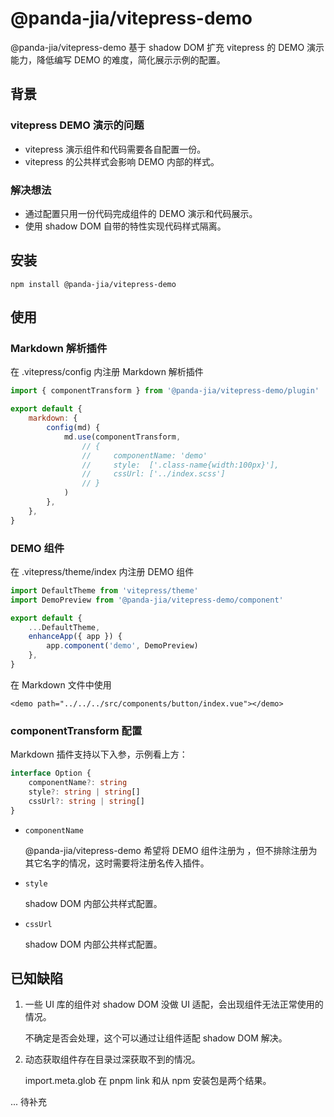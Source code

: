 # @panda-jia/vitepress-demo

@panda-jia/vitepress-demo 基于 shadow DOM 扩充 vitepress 的 DEMO 演示能力，降低编写 DEMO 的难度，简化展示示例的配置。

## 背景

### vitepress DEMO 演示的问题

-   vitepress 演示组件和代码需要各自配置一份。
-   vitepress 的公共样式会影响 DEMO 内部的样式。

### 解决想法

-   通过配置只用一份代码完成组件的 DEMO 演示和代码展示。
-   使用 shadow DOM 自带的特性实现代码样式隔离。

## 安装

```shell
npm install @panda-jia/vitepress-demo
```

## 使用

### Markdown 解析插件

在 .vitepress/config 内注册 Markdown 解析插件

```JavaScript
import { componentTransform } from '@panda-jia/vitepress-demo/plugin'

export default {
    markdown: {
        config(md) {
            md.use(componentTransform,
                // {
                //     componentName: 'demo'
                //     style:  ['.class-name{width:100px}'],
                //     cssUrl: ['../index.scss']
                // }
            )
        },
    },
}
```

### DEMO 组件

在 .vitepress/theme/index 内注册 DEMO 组件

```JavaScript
import DefaultTheme from 'vitepress/theme'
import DemoPreview from '@panda-jia/vitepress-demo/component'

export default {
    ...DefaultTheme,
    enhanceApp({ app }) {
        app.component('demo', DemoPreview)
    },
}
```

在 Markdown 文件中使用

```vue
<demo path="../../../src/components/button/index.vue"></demo>
```

### componentTransform 配置

Markdown 插件支持以下入参，示例看上方：

```Typescript
interface Option {
    componentName?: string
    style?: string | string[]
    cssUrl?: string | string[]
}
```

-   `componentName`

    @panda-jia/vitepress-demo 希望将 DEMO 组件注册为 <demo></demo>，但不排除注册为其它名字的情况，这时需要将注册名传入插件。

-   `style`

    shadow DOM 内部公共样式配置。

-   `cssUrl`

    shadow DOM 内部公共样式配置。

## 已知缺陷

1.  一些 UI 库的组件对 shadow DOM 没做 UI 适配，会出现组件无法正常使用的情况。

    不确定是否会处理，这个可以通过让组件适配 shadow DOM 解决。

2.  动态获取组件存在目录过深获取不到的情况。

    import.meta.glob 在 pnpm link 和从 npm 安装包是两个结果。

... 待补充
